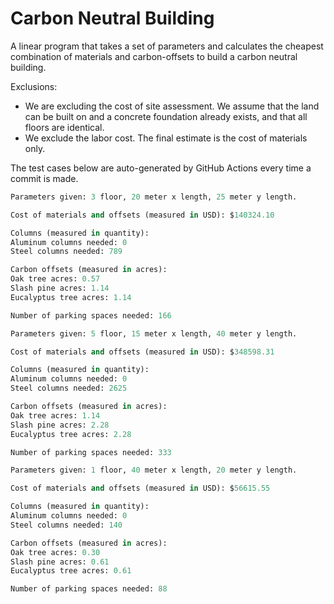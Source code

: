 # Carbon Neutral Building
A linear program that takes a set of parameters and calculates the cheapest combination of materials and carbon-offsets to build a carbon neutral building.

Exclusions:
- We are excluding the cost of site assessment. We assume that the land can be built on and a concrete foundation already exists, and that all floors are identical.
- We exclude the labor cost. The final estimate is the cost of materials only.

The test cases below are auto-generated by GitHub Actions every time a commit is made.
<!-- TEST CASE 1 -->
```python
Parameters given: 3 floor, 20 meter x length, 25 meter y length.

Cost of materials and offsets (measured in USD): $140324.10

Columns (measured in quantity):
Aluminum columns needed: 0
Steel columns needed: 789

Carbon offsets (measured in acres):
Oak tree acres: 0.57
Slash pine acres: 1.14
Eucalyptus tree acres: 1.14

Number of parking spaces needed: 166
```
<!-- END TEST CASE -->

<!-- TEST CASE 2 -->
```python
Parameters given: 5 floor, 15 meter x length, 40 meter y length.

Cost of materials and offsets (measured in USD): $348598.31

Columns (measured in quantity):
Aluminum columns needed: 0
Steel columns needed: 2625

Carbon offsets (measured in acres):
Oak tree acres: 1.14
Slash pine acres: 2.28
Eucalyptus tree acres: 2.28

Number of parking spaces needed: 333
```
<!-- END TEST CASE -->

<!-- TEST CASE 3 -->
```python
Parameters given: 1 floor, 40 meter x length, 20 meter y length.

Cost of materials and offsets (measured in USD): $56615.55

Columns (measured in quantity):
Aluminum columns needed: 0
Steel columns needed: 140

Carbon offsets (measured in acres):
Oak tree acres: 0.30
Slash pine acres: 0.61
Eucalyptus tree acres: 0.61

Number of parking spaces needed: 88
```
<!-- END TEST CASE -->
